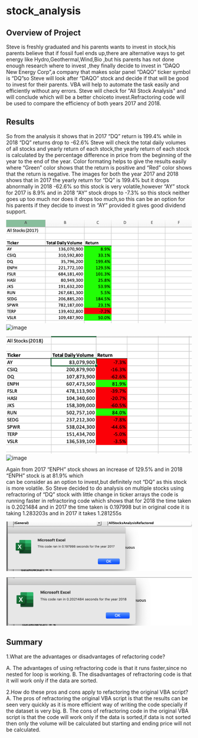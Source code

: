 # stock_analysis


## Overview of Project
Steve is freshly graduated and his parents wants to invest in stock,his parents believe that if fossil fuel ends
up,there are alternative ways to get energy like Hydro,Geothermal,Wind,Bio ,but his parents has not done 
enough research where to invest ,they finally decide to invest in “DAQO New Energy Corp”,a company
that makes solar panel “DAQO” ticker symbol is “DQ”so Steve will look after “DAQO” stock and  decide
if that will be good to invest  for their parents.
VBA will help to automate the task easily and efficiently without any errors.
Steve will check for "All Stock Analysis" and will conclude which will be a better choiceto invest.Refractoring code will
be used to compare the efficiency of both years 2017 and 2018.


## Results
So from the analysis it shows that in 2017 “DQ” return is 199.4% while in 2018 “DQ” returns drop to -62.6%
Steve will check the total daily volumes of all stocks and yearly return of each stock,the yearly return of
each stock is calculated by the percentage difference in price from the beginning of the year to the end of 
the year.
Color formating helps to give the results easily where “Green” color shows that the return is positive and
“Red” color shows that the return is negative.
The images for both the year 2017 and 2018 shows that in 2017 the yearly return for “DQ” is 199.4% but it
drops abnormally in 2018 -62.6% so this stock is very volatile,however “AY” stock for 2017 is 8.9% and in 2018
“AY” stock drops to -7.3% so this stock neither goes up too much nor does it drops too much,so this can be an option
for his parents if they decide to invest in “AY” provided it gives good dividend support.

![](Resources/Stock_Analysis_2017.png?raw=true)![image](https://user-images.githubusercontent.com/79482680/111933231-055dfe80-8a8d-11eb-9d16-3038016d065f.png)


![](Resources/Stock_Analysis_2018.png?raw=true)![image](https://user-images.githubusercontent.com/79482680/111933089-c29c2680-8a8c-11eb-87e0-bb2b029c6d00.png)


Again from 2017 “ENPH” stock shows an increase of 129.5% and in 2018 “ENPH” stock is at 81.9% which   
can be consider as an option to invest,but definitely not “DQ” as this  stock is more volatile.
So Steve decided to do analysis on multiple stocks using refractoring of “DQ” stock with little change in ticker arrays
the code is running faster in refractoring code which shows that for 2018 the time taken is 0.2021484 and in 2017 the
time taken is 0.197998  but  in original  code it is taking 1.283203s and in 2017 it takes 1.281255s

![](Resources/VBA_Challenge_2017.png?raw=true)


![](Resources/VBA_Challenge_2018.png?raw=true) 

 
## Summary

1.What are the advantages or disadvantages of refactoring code?

  A. The advantages of using refractoring code is that it runs faster,since no nested for loop is working.
  B. The disadvantages of refractoring code is that it will work only if the data are sorted.
  
2.How do these pros and cons apply to refactoring the original VBA script?
 A. The pros of refractoring the original VBA script is that the results can be seen very quickly as it is more efficient way of  writing the code specially if the dataset is very big.
 B. The cons of refractoring code in the original VBA script is that the code will work only if the data is sorted,if data is not sorted then only the volume will be calculated but starting and ending price will not be calculated.

